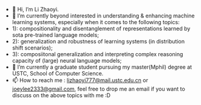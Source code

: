 - 👋 Hi, I’m Li Zhaoyi.
- 👀 I’m currently beyond interested in understanding & enhancing machine learning systems, especially when it comes to the following topics:
-   1): compositionality and disentanglement of representations learned by sota pre-trained language models;
-   2): generalization and robustness of learning systems (in distribution shift scenarios);
-   3): composiitonal generalization and interpreting complex reasoning capacity of (large) neural language models;
- 🌱 I’m currently a graduate student pursuing my master(Mphil) degree at USTC, School of Computer Science. 
- 📫 How to reach me : lizhaoyi777@mail.ustc.edu.cn or joeylee2333@gmail.com, feel free to drop me an email if you want to discuss on the above topics with me :D

<!---
Joeylee-rio/Joeylee-rio is a ✨ special ✨ repository because its `README.md` (this file) appears on your GitHub profile.
You can click the Preview link to take a look at your changes.
--->
